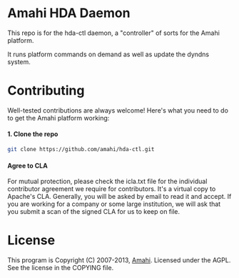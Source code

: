 Amahi HDA Daemon
================

This repo is for the hda-ctl daemon, a "controller" of sorts for the Amahi platform.

It runs platform commands on demand as well as update the dyndns system.

# Contributing

Well-tested contributions are always welcome! Here's what you need to do to get the Amahi platform working:

#### 1. Clone the repo

```bash
git clone https://github.com/amahi/hda-ctl.git
```

#### Agree to CLA

For mutual protection, please check the icla.txt file for the individual contributor agreement we require for contributors. It's a virtual copy to Apache's CLA. Generally, you will be asked by email to read it and accept. If you are working for a company or some large institution, we will ask that you submit a scan of the signed CLA for us to keep on file.

# License

This program is Copyright (C) 2007-2013, [Amahi](http://www.amahi.org).
Licensed under the AGPL. See the license in the COPYING file.
